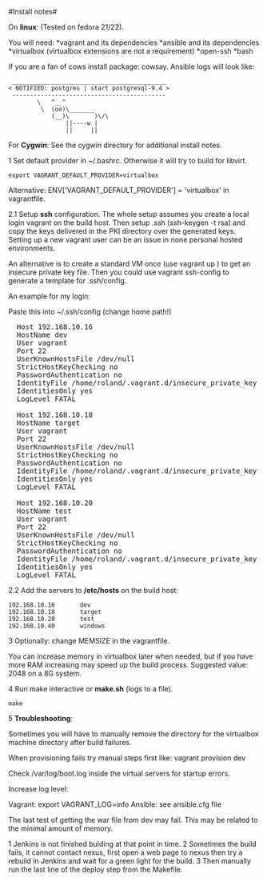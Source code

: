 #Install notes#


On **linux**:
(Tested on fedora 21/22).

You will need:
*vagrant and its dependencies
*ansible and its dependencies
*virtualbox (virtualbox extensions are not a requirement)
*open-ssh
*bash

If you are a fan of cows install package: cowsay.
Ansible logs will look like:
```
 ___________________________________________
< NOTIFIED: postgres | start postgresql-9.4 >
 -------------------------------------------
        \   ^__^
         \  (oo)\_______
            (__)\       )\/\
                ||----w |
                ||     ||

```
For **Cygwin**: See the cygwin directory for additional install notes.

1 Set default provider in ~/.bashrc.
Otherwise it will try to build for libvirt.


```Shell
export VAGRANT_DEFAULT_PROVIDER=virtualbox
```

Alternative:
ENV['VAGRANT_DEFAULT_PROVIDER'] = 'virtualbox' in vagrantfile.


2.1 Setup **ssh** configuration.
The whole setup assumes you create a local login vagrant on the build host.
Then setup .ssh (ssh-keygen -t rsa) and copy the keys delivered in the PKI directory
over the generated keys.
Setting up a new vagrant user can be an issue in none personal hosted environments.

An alternative is to create a standard VM once (use vagrant up <some server>) to
get an insecure private key file.
Then you could use vagrant ssh-config to generate a template for .ssh/config.

An example for my login:


Paste this into ~/.ssh/config (change home path!)

<pre>
  Host 192.168.10.16
  HostName dev
  User vagrant
  Port 22
  UserKnownHostsFile /dev/null
  StrictHostKeyChecking no
  PasswordAuthentication no
  IdentityFile /home/roland/.vagrant.d/insecure_private_key
  IdentitiesOnly yes
  LogLevel FATAL

  Host 192.168.10.18
  HostName target
  User vagrant
  Port 22
  UserKnownHostsFile /dev/null
  StrictHostKeyChecking no
  PasswordAuthentication no
  IdentityFile /home/roland/.vagrant.d/insecure_private_key
  IdentitiesOnly yes
  LogLevel FATAL

  Host 192.168.10.20
  HostName test
  User vagrant
  Port 22
  UserKnownHostsFile /dev/null
  StrictHostKeyChecking no
  PasswordAuthentication no
  IdentityFile /home/roland/.vagrant.d/insecure_private_key
  IdentitiesOnly yes
  LogLevel FATAL
</pre>  



2.2 Add the servers to **/etc/hosts** on the build host:
```
192.168.10.16		dev
192.168.10.18		target
192.168.10.20		test
192.168.10.40		windows
```

3 Optionally: change MEMSIZE in the vagrantfile.

  You can increase memory in virtualbox later when needed, but if you have more RAM
  increasing may speed up the build process.
  Suggested value: 2048 on a 8G system.

4 Run make interactive or **make.sh** (logs to a file).
  ```Shell
  make
  ```

5 **Troubleshooting**:

Sometimes you will have to manually remove the directory for the virtualbox machine
directory after build failures.

When provisioning  fails try manual steps first like:
vagrant provision dev

Check /var/log/boot.log inside the virtual servers for startup errors.

Increase log level:

Vagrant: export VAGRANT_LOG=info
Ansible: see ansible.cfg file



The last test of getting the war file from dev may fail.
This may be related to the minimal amount of memory.

1 Jenkins is not finished bulding at that point in time.
2 Sometimes the build fails, it cannot contact nexus, first open a web page to nexus then try a
  rebuild in Jenkins and wait for a green light for the build.
3 Then manually run the last line of the deploy step from the Makefile.
